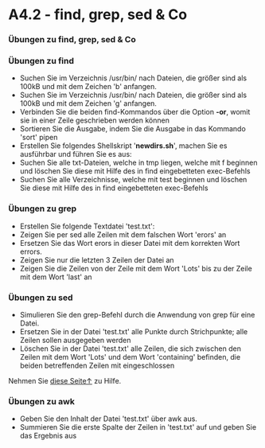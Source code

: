 # A4.2 - find, grep, sed & Co

### Übungen zu find, grep, sed & Co

### Übungen zu find

* Suchen Sie im Verzeichnis /usr/bin/ nach Dateien, die größer sind als 100kB und mit dem Zeichen 'b' anfangen.
* Suchen Sie im Verzeichnis /usr/bin/ nach Dateien, die größer sind als 100kB und mit dem Zeichen 'g' anfangen.
* Verbinden Sie die beiden find-Kommandos über die Option **-or**, womit sie in einer Zeile geschrieben werden können
* Sortieren Sie die Ausgabe, indem Sie die Ausgabe in das Kommando 'sort' pipen
* Erstellen Sie folgendes Shellskript '**newdirs.sh**', machen Sie es ausführbar und führen Sie es aus:
* Suchen Sie alle txt-Dateien, welche in tmp liegen, welche mit f beginnen und löschen Sie diese mit Hilfe des in find eingebetteten exec-Befehls
* Suchen Sie alle Verzeichnisse, welche mit test beginnen und löschen Sie diese mit Hilfe des in find eingebetteten exec-Befehls

### Übungen zu grep

* Erstellen Sie folgende Textdatei 'test.txt':
* Zeigen Sie per sed alle Zeilen mit dem falschen Wort 'erors' an
* Ersetzen Sie das Wort erors in dieser Datei mit dem korrekten Wort errors. 
* Zeigen Sie nur die letzten 3 Zeilen der Datei an
* Zeigen Sie die Zeilen von der Zeile mit dem Wort 'Lots' bis zu der Zeile mit dem Wort 'last' an

### Übungen zu sed

* Simulieren Sie den grep-Befehl durch die Anwendung von grep für eine Datei.
* Ersetzen Sie in der Datei 'test.txt' alle Punkte durch Strichpunkte; alle Zeilen sollen ausgegeben werden
* Löschen Sie in der Datei 'test.txt' alle Zeilen, die sich zwischen den Zeilen mit dem Wort 'Lots' und dem Wort 'containing' befinden, die beiden betreffenden Zeilen mit eingeschlossen

Nehmen Sie [diese Seite↑](http://www.grymoire.com/Unix/Sed.html) zu Hilfe.

### Übungen zu awk

* Geben Sie den Inhalt der Datei 'test.txt' über awk aus.
* Summieren Sie die erste Spalte der Zeilen in 'test.txt' auf und geben Sie das Ergebnis aus

